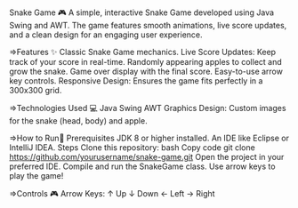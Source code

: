 Snake Game 🎮
A simple, interactive Snake Game developed using Java Swing and AWT. The game features smooth animations, live score updates, and a clean design for an engaging user experience.

=>Features ✨
Classic Snake Game mechanics.
Live Score Updates: Keep track of your score in real-time.
Randomly appearing apples to collect and grow the snake.
Game over display with the final score.
Easy-to-use arrow key controls.
Responsive Design: Ensures the game fits perfectly in a 300x300 grid.


=>Technologies Used 💻
Java
Swing
AWT
Graphics Design:
Custom images for the snake (head, body) and apple.


=>How to Run🚀
Prerequisites
JDK 8 or higher installed.
An IDE like Eclipse or IntelliJ IDEA.
Steps
Clone this repository:
bash
Copy code
git clone https://github.com/yourusername/snake-game.git
Open the project in your preferred IDE.
Compile and run the SnakeGame class.
Use arrow keys to play the game!


=>Controls 🎮
Arrow Keys:
↑ Up
↓ Down
← Left
→ Right
